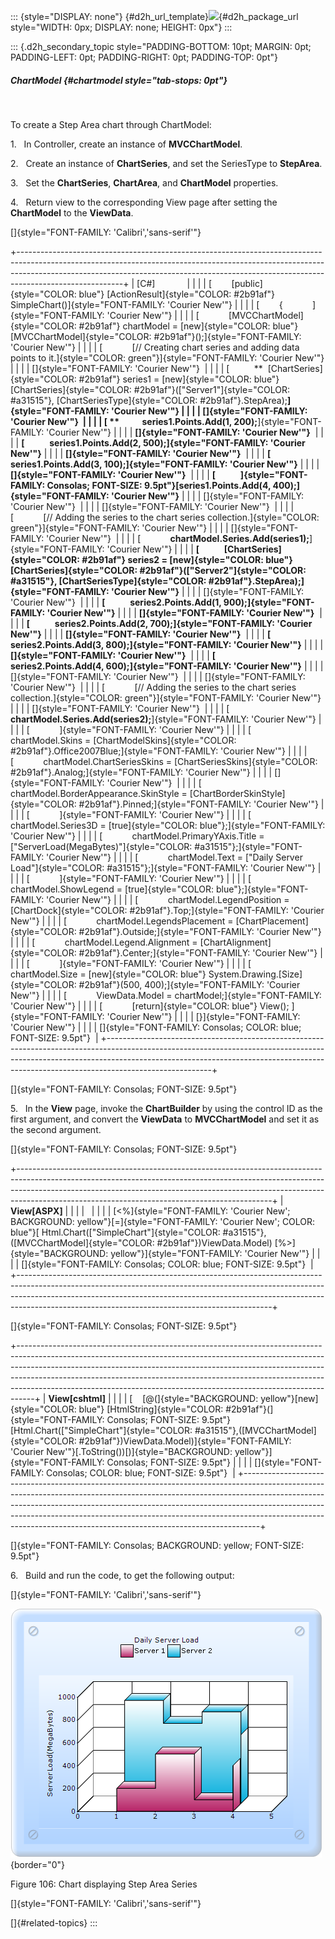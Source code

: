 ::: {style="DISPLAY: none"}
[](ms-xhelp:///?Id=d2h_url_template){#d2h_url_template}![](!package_url!){#d2h_package_url style="WIDTH: 0px; DISPLAY: none; HEIGHT: 0px"}
:::

::: {.d2h_secondary_topic style="PADDING-BOTTOM: 10pt; MARGIN: 0pt; PADDING-LEFT: 0pt; PADDING-RIGHT: 0pt; PADDING-TOP: 0pt"}
##### ChartModel {#chartmodel style="tab-stops: 0pt"}

 

To create a Step Area chart through ChartModel:

1.   In Controller, create an instance of **MVCChartModel**.

2.   Create an instance of **ChartSeries**, and set the SeriesType to **StepArea**.

3.   Set the **ChartSeries**, **ChartArea**, and **ChartModel** properties.

4.   Return view to the corresponding View page after setting the **ChartModel** to the **ViewData**.

[]{style="FONT-FAMILY: 'Calibri','sans-serif'"} 

+--------------------------------------------------------------------------------------------------------------------------------------------------------------------------------------------------------------------------------------------------------------------+
| \[C#\]                                                                                                                                                                                                                                                             |
|                                                                                                                                                                                                                                                                    |
| [        [public]{style="COLOR: blue"} [ActionResult]{style="COLOR: #2b91af"} SimpleChart()]{style="FONT-FAMILY: 'Courier New'"}                                                                                                                                   |
|                                                                                                                                                                                                                                                                    |
| [        {            ]{style="FONT-FAMILY: 'Courier New'"}                                                                                                                                                                                                        |
|                                                                                                                                                                                                                                                                    |
| [            [MVCChartModel]{style="COLOR: #2b91af"} chartModel = [new]{style="COLOR: blue"} [MVCChartModel]{style="COLOR: #2b91af"}();]{style="FONT-FAMILY: 'Courier New'"}                                                                                       |
|                                                                                                                                                                                                                                                                    |
| [            [// Creating chart series and adding data points to it.]{style="COLOR: green"}]{style="FONT-FAMILY: 'Courier New'"}                                                                                                                                   |
|                                                                                                                                                                                                                                                                    |
| []{style="FONT-FAMILY: 'Courier New'"}                                                                                                                                                                                                                             |
|                                                                                                                                                                                                                                                                    |
| [          **  [ChartSeries]{style="COLOR: #2b91af"} series1 = [new]{style="COLOR: blue"} [ChartSeries]{style="COLOR: #2b91af"}([\"Server1\"]{style="COLOR: #a31515"}, [ChartSeriesType]{style="COLOR: #2b91af"}.StepArea);**]{style="FONT-FAMILY: 'Courier New'"} |
|                                                                                                                                                                                                                                                                    |
| []{style="FONT-FAMILY: 'Courier New'"}                                                                                                                                                                                                                             |
|                                                                                                                                                                                                                                                                    |
| [ **           series1.Points.Add(1, 200);**]{style="FONT-FAMILY: 'Courier New'"}                                                                                                                                                                                  |
|                                                                                                                                                                                                                                                                    |
| **[]{style="FONT-FAMILY: 'Courier New'"}**                                                                                                                                                                                                                         |
|                                                                                                                                                                                                                                                                    |
| **[            series1.Points.Add(2, 500);]{style="FONT-FAMILY: 'Courier New'"}**                                                                                                                                                                                  |
|                                                                                                                                                                                                                                                                    |
| **[]{style="FONT-FAMILY: 'Courier New'"}**                                                                                                                                                                                                                         |
|                                                                                                                                                                                                                                                                    |
| **[            series1.Points.Add(3, 100);]{style="FONT-FAMILY: 'Courier New'"}**                                                                                                                                                                                  |
|                                                                                                                                                                                                                                                                    |
| **[]{style="FONT-FAMILY: 'Courier New'"}**                                                                                                                                                                                                                         |
|                                                                                                                                                                                                                                                                    |
| **[            ]{style="FONT-FAMILY: Consolas; FONT-SIZE: 9.5pt"}[series1.Points.Add(4, 400);]{style="FONT-FAMILY: 'Courier New'"}**                                                                                                                               |
|                                                                                                                                                                                                                                                                    |
| []{style="FONT-FAMILY: 'Courier New'"}                                                                                                                                                                                                                             |
|                                                                                                                                                                                                                                                                    |
| []{style="FONT-FAMILY: 'Courier New'"}                                                                                                                                                                                                                             |
|                                                                                                                                                                                                                                                                    |
| [            [// Adding the series to the chart series collection.]{style="COLOR: green"}]{style="FONT-FAMILY: 'Courier New'"}                                                                                                                                     |
|                                                                                                                                                                                                                                                                    |
| []{style="FONT-FAMILY: 'Courier New'"}                                                                                                                                                                                                                             |
|                                                                                                                                                                                                                                                                    |
| [            **chartModel.Series.Add(series1);**]{style="FONT-FAMILY: 'Courier New'"}                                                                                                                                                                              |
|                                                                                                                                                                                                                                                                    |
| **[            [ChartSeries]{style="COLOR: #2b91af"} series2 = [new]{style="COLOR: blue"} [ChartSeries]{style="COLOR: #2b91af"}([\"Server2\"]{style="COLOR: #a31515"}, [ChartSeriesType]{style="COLOR: #2b91af"}.StepArea);]{style="FONT-FAMILY: 'Courier New'"}** |
|                                                                                                                                                                                                                                                                    |
| []{style="FONT-FAMILY: 'Courier New'"}                                                                                                                                                                                                                             |
|                                                                                                                                                                                                                                                                    |
| **[            series2.Points.Add(1, 900);]{style="FONT-FAMILY: 'Courier New'"}**                                                                                                                                                                                  |
|                                                                                                                                                                                                                                                                    |
| **[]{style="FONT-FAMILY: 'Courier New'"}**                                                                                                                                                                                                                         |
|                                                                                                                                                                                                                                                                    |
| **[            series2.Points.Add(2, 700);]{style="FONT-FAMILY: 'Courier New'"}**                                                                                                                                                                                  |
|                                                                                                                                                                                                                                                                    |
| **[]{style="FONT-FAMILY: 'Courier New'"}**                                                                                                                                                                                                                         |
|                                                                                                                                                                                                                                                                    |
| **[            series2.Points.Add(3, 800);]{style="FONT-FAMILY: 'Courier New'"}**                                                                                                                                                                                  |
|                                                                                                                                                                                                                                                                    |
| **[]{style="FONT-FAMILY: 'Courier New'"}**                                                                                                                                                                                                                         |
|                                                                                                                                                                                                                                                                    |
| **[            series2.Points.Add(4, 600);]{style="FONT-FAMILY: 'Courier New'"}**                                                                                                                                                                                  |
|                                                                                                                                                                                                                                                                    |
| []{style="FONT-FAMILY: 'Courier New'"}                                                                                                                                                                                                                             |
|                                                                                                                                                                                                                                                                    |
| []{style="FONT-FAMILY: 'Courier New'"}                                                                                                                                                                                                                             |
|                                                                                                                                                                                                                                                                    |
| [            [// Adding the series to the chart series collection.]{style="COLOR: green"}]{style="FONT-FAMILY: 'Courier New'"}                                                                                                                                     |
|                                                                                                                                                                                                                                                                    |
| []{style="FONT-FAMILY: 'Courier New'"}                                                                                                                                                                                                                             |
|                                                                                                                                                                                                                                                                    |
| [            **chartModel.Series.Add(series2);**]{style="FONT-FAMILY: 'Courier New'"}                                                                                                                                                                              |
|                                                                                                                                                                                                                                                                    |
| [            ]{style="FONT-FAMILY: 'Courier New'"}                                                                                                                                                                                                                 |
|                                                                                                                                                                                                                                                                    |
| [            chartModel.Skins = [ChartModelSkins]{style="COLOR: #2b91af"}.Office2007Blue;]{style="FONT-FAMILY: 'Courier New'"}                                                                                                                                     |
|                                                                                                                                                                                                                                                                    |
| [            chartModel.ChartSeriesSkins = [ChartSeriesSkins]{style="COLOR: #2b91af"}.Analog;]{style="FONT-FAMILY: 'Courier New'"}                                                                                                                                 |
|                                                                                                                                                                                                                                                                    |
| []{style="FONT-FAMILY: 'Courier New'"}                                                                                                                                                                                                                             |
|                                                                                                                                                                                                                                                                    |
| [            chartModel.BorderAppearance.SkinStyle = [ChartBorderSkinStyle]{style="COLOR: #2b91af"}.Pinned;]{style="FONT-FAMILY: 'Courier New'"}                                                                                                                   |
|                                                                                                                                                                                                                                                                    |
| [            ]{style="FONT-FAMILY: 'Courier New'"}                                                                                                                                                                                                                 |
|                                                                                                                                                                                                                                                                    |
| [            chartModel.Series3D = [true]{style="COLOR: blue"};]{style="FONT-FAMILY: 'Courier New'"}                                                                                                                                                               |
|                                                                                                                                                                                                                                                                    |
| [            chartModel.PrimaryYAxis.Title = [\"ServerLoad(MegaBytes)\"]{style="COLOR: #a31515"};]{style="FONT-FAMILY: 'Courier New'"}                                                                                                                             |
|                                                                                                                                                                                                                                                                    |
| [            chartModel.Text = [\"Daily Server Load\"]{style="COLOR: #a31515"};]{style="FONT-FAMILY: 'Courier New'"}                                                                                                                                               |
|                                                                                                                                                                                                                                                                    |
| [            ]{style="FONT-FAMILY: 'Courier New'"}                                                                                                                                                                                                                 |
|                                                                                                                                                                                                                                                                    |
| [            chartModel.ShowLegend = [true]{style="COLOR: blue"};]{style="FONT-FAMILY: 'Courier New'"}                                                                                                                                                             |
|                                                                                                                                                                                                                                                                    |
| [            chartModel.LegendPosition = [ChartDock]{style="COLOR: #2b91af"}.Top;]{style="FONT-FAMILY: 'Courier New'"}                                                                                                                                             |
|                                                                                                                                                                                                                                                                    |
| [            chartModel.LegendsPlacement = [ChartPlacement]{style="COLOR: #2b91af"}.Outside;]{style="FONT-FAMILY: 'Courier New'"}                                                                                                                                  |
|                                                                                                                                                                                                                                                                    |
| [            chartModel.Legend.Alignment = [ChartAlignment]{style="COLOR: #2b91af"}.Center;]{style="FONT-FAMILY: 'Courier New'"}                                                                                                                                   |
|                                                                                                                                                                                                                                                                    |
| [            ]{style="FONT-FAMILY: 'Courier New'"}                                                                                                                                                                                                                 |
|                                                                                                                                                                                                                                                                    |
| [            chartModel.Size = [new]{style="COLOR: blue"} System.Drawing.[Size]{style="COLOR: #2b91af"}(500, 400);]{style="FONT-FAMILY: 'Courier New'"}                                                                                                            |
|                                                                                                                                                                                                                                                                    |
| [            ViewData.Model = chartModel;]{style="FONT-FAMILY: 'Courier New'"}                                                                                                                                                                                     |
|                                                                                                                                                                                                                                                                    |
| [            [return]{style="COLOR: blue"} View(); ]{style="FONT-FAMILY: 'Courier New'"}                                                                                                                                                                           |
|                                                                                                                                                                                                                                                                    |
| [}]{style="FONT-FAMILY: 'Courier New'"}                                                                                                                                                                                                                            |
|                                                                                                                                                                                                                                                                    |
| []{style="FONT-FAMILY: Consolas; COLOR: blue; FONT-SIZE: 9.5pt"}                                                                                                                                                                                                   |
+--------------------------------------------------------------------------------------------------------------------------------------------------------------------------------------------------------------------------------------------------------------------+

[]{style="FONT-FAMILY: Consolas; FONT-SIZE: 9.5pt"} 

5.   In the **View** page, invoke the **ChartBuilder** by using the control ID as the first argument, and convert the **ViewData** to **MVCChartModel** and set it as the second argument.

[]{style="FONT-FAMILY: Consolas; FONT-SIZE: 9.5pt"} 

+---------------------------------------------------------------------------------------------------------------------------------------------------------------------------------------------------------------------------------------------------------------------------------------------------------+
| **View\[ASPX\]**                                                                                                                                                                                                                                                                                        |
|                                                                                                                                                                                                                                                                                                         |
|                                                                                                                                                                                                                                                                                                         |
|                                                                                                                                                                                                                                                                                                         |
| [\<%]{style="FONT-FAMILY: 'Courier New'; BACKGROUND: yellow"}[=]{style="FONT-FAMILY: 'Courier New'; COLOR: blue"}[ Html.Chart([\"SimpleChart\"]{style="COLOR: #a31515"},([MVCChartModel]{style="COLOR: #2b91af"})ViewData.Model) [%\>]{style="BACKGROUND: yellow"}]{style="FONT-FAMILY: 'Courier New'"} |
|                                                                                                                                                                                                                                                                                                         |
| []{style="FONT-FAMILY: Consolas; COLOR: blue; FONT-SIZE: 9.5pt"}                                                                                                                                                                                                                                        |
+---------------------------------------------------------------------------------------------------------------------------------------------------------------------------------------------------------------------------------------------------------------------------------------------------------+

[]{style="FONT-FAMILY: Consolas; FONT-SIZE: 9.5pt"} 

+----------------------------------------------------------------------------------------------------------------------------------------------------------------------------------------------------------------------------------------------------------------------------------------------------------------------------------------------------------------------------------------------------------+
| **View\[cshtml\]**                                                                                                                                                                                                                                                                                                                                                                                       |
|                                                                                                                                                                                                                                                                                                                                                                                                          |
| [    [@(]{style="BACKGROUND: yellow"}[new]{style="COLOR: blue"} [HtmlString]{style="COLOR: #2b91af"}(]{style="FONT-FAMILY: Consolas; FONT-SIZE: 9.5pt"}[Html.Chart([\"SimpleChart\"]{style="COLOR: #a31515"},([MVCChartModel]{style="COLOR: #2b91af"})ViewData.Model)]{style="FONT-FAMILY: 'Courier New'"}[.ToString())[)]{style="BACKGROUND: yellow"}]{style="FONT-FAMILY: Consolas; FONT-SIZE: 9.5pt"} |
|                                                                                                                                                                                                                                                                                                                                                                                                          |
| []{style="FONT-FAMILY: Consolas; COLOR: blue; FONT-SIZE: 9.5pt"}                                                                                                                                                                                                                                                                                                                                         |
+----------------------------------------------------------------------------------------------------------------------------------------------------------------------------------------------------------------------------------------------------------------------------------------------------------------------------------------------------------------------------------------------------------+

[]{style="FONT-FAMILY: Consolas; BACKGROUND: yellow; FONT-SIZE: 9.5pt"} 

6.   Build and run the code, to get the following output:

[]{style="FONT-FAMILY: 'Calibri','sans-serif'"} 

![](ImagesExt/image69_89.png){border="0"}

Figure 106: Chart displaying Step Area Series

[]{style="FONT-FAMILY: 'Calibri','sans-serif'"} 

[]{#related-topics}
:::
